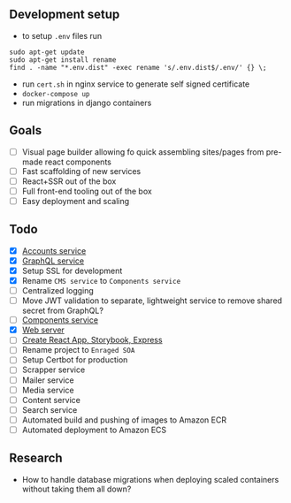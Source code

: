 Development setup
--

- to setup `.env` files run 
```shell
sudo apt-get update 
sudo apt-get install rename
find . -name "*.env.dist" -exec rename 's/.env.dist$/.env/' {} \;
```
- run `cert.sh` in nginx service to generate self signed certificate
- `docker-compose up`
- run migrations in django containers

Goals
--
* [ ] Visual page builder allowing fo quick assembling sites/pages from pre-made react components
* [ ] Fast scaffolding of new services
* [ ] React+SSR out of the box 
* [ ] Full front-end tooling out of the box
* [ ] Easy deployment and scaling 

Todo
--

* [x] [Accounts service](https://github.com/gniewomir/django-react-cms/tree/master/services/accounts)
* [x] [GraphQL service](https://github.com/gniewomir/django-react-cms/tree/master/services/graphql)
* [x] Setup SSL for development
* [x] Rename `CMS service` to `Components service` 
* [ ] Centralized logging 
* [ ] Move JWT validation to separate, lightweight service to remove shared secret from GraphQL?
* [ ] [Components service](https://github.com/gniewomir/django-react-cms/tree/master/services/cms)
* [x] [Web server](https://github.com/gniewomir/django-react-cms/tree/master/services/nginx)
* [ ] [Create React App, Storybook, Express](https://github.com/gniewomir/django-react-cms/tree/master/services/react)
* [ ] Rename project to `Enraged SOA`
* [ ] Setup Certbot for production
* [ ] Scrapper service
* [ ] Mailer service
* [ ] Media service
* [ ] Content service
* [ ] Search service 
* [ ] Automated build and pushing of images to Amazon ECR
* [ ] Automated deployment to Amazon ECS

Research 
--

* How to handle database migrations when deploying scaled containers without taking them all down? 